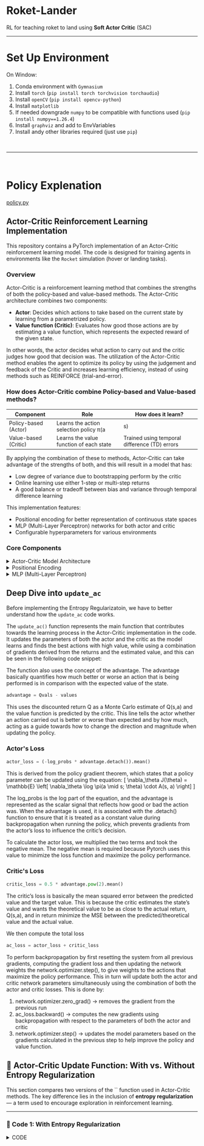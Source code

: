 # Roket-Lander
RL for teaching roket to land using **Soft Actor Critic** (SAC)

----

# Set Up Environment

On Window:

1. Conda environment with `Gymnasium`
2. Install `torch` (`pip install torch torchvision torchaudio`)
3. Install `openCV` (`pip install opencv-python`)
4. Install `matplotlib`
5. If needed downgrade `numpy` to be compatible with functions used (`pip install numpy==1.26.4`)
6. Install `graphviz` and add to EnvVariables
7. Install andy other libraries required (just use `pip`)

<br>



---



<br>


# Policy Explenation

[policy.py](https://github.com/GRINGOLOCO7/Roket-Lander/blob/main/RLI_21_P00%20-%20Rocket%20landing%20(code%20for%20assignment)/policy.py)

## Actor-Critic Reinforcement Learning Implementation

This repository contains a PyTorch implementation of an Actor-Critic reinforcement learning model. The code is designed for training agents in environments like the `Rocket` simulation (hover or landing tasks).

### Overview
Actor-Critic is a reinforcement learning method that combines the strengths of both the policy-based and value-based methods. The Actor-Critic architecture combines two components:

- **Actor**: Decides which actions to take based on the current state by learning from a parametrized policy.
- **Value function (Critic)**: Evaluates how good those actions are by estimating a value function, which represents the expected reward of the given state.

In other words, the actor decides what action to carry out and the critic judges how good that decision was. The utilization of the Actor-Critic method enables the agent to optimize its policy by using the judgement and feedback of the Critic and increases learning efficiency, instead of using methods such as REINFORCE (trial-and-error).

### How does Actor-Critic combine Policy-based and Value-based methods?
| Component            | Role                                             | How does it learn?                           |
|----------------------|--------------------------------------------------|----------------------------------------------|
| Policy-based (Actor) | Learns the action selection policy π(a|s)        | Optimized using gradients from the critic    |
| Value-based (Critic) | Learns the value function of each state          | Trained using temporal difference (TD) errors |

By applying the combination of these to methods, Actor-Critic can take advantage of the strengths of both, and this will result in a model that has:
- Low degree of variance due to bootstrapping perform by the critic 
- Online learning use either 1-step or multi-step returns
- A good balance or tradeoff between bias and variance through temporal difference learning



This implementation features:

- Positional encoding for better representation of continuous state spaces
- MLP (Multi-Layer Perceptron) networks for both actor and critic
- Configurable hyperparameters for various environments

### Core Components

<details>
<summary>Actor-Critic Model Architecture</summary>

The `ActorCritic` class combines policy (actor) and value (critic) networks:

```python
class ActorCritic(nn.Module):
    def __init__(self, input_dim, output_dim, hidden_layers=2, hidden_size=128, L=7, learning_rate=5e-5):
        # input_dim: dimension of state space
        # output_dim: dimension of action space
        # L: positional encoding parameter

        self.actor = MLP(input_dim, output_dim)  # Decides actions
        self.critic = MLP(input_dim, 1)          # Estimates value
```

The actor outputs action probabilities, while the critic estimates the value of being in a particular state.

</details>

<details>
<summary>Positional Encoding</summary>

The `PositionalMapping` class implements a technique borrowed from NeRF (Neural Radiance Fields) that helps networks better represent high-frequency functions:

```python
class PositionalMapping(nn.Module):
    def __init__(self, input_dim, L=5, scale=1.0):
        # L: number of frequency bands

    def forward(self, x):
        # Maps input to higher dimension using sin/cos functions
        # at different frequencies
```

This encoding is particularly useful for continuous control tasks, as it helps the network learn more complex behaviors.

</details>
<details>
<summary>MLP (Multi-Layer Perceptron)</summary>

The `MLP` class builds neural networks with configurable depth and width:

```python
class MLP(nn.Module):
    def __init__(self, input_dim, output_dim, hidden_layers=2, hidden_size=128, L=7):
        # Apply positional mapping first
        self.mapping = PositionalMapping(input_dim, L)

        # Build network layers
        # ...
```

Each MLP includes:

- Positional encoding of inputs
- Configurable number of hidden layers
- LeakyReLU activation functions

![actor_critic](https://github.com/GRINGOLOCO7/Roket-Lander/blob/main/RLI_21_P00%20-%20Rocket%20landing%20(code%20for%20assignment)/actor_critic.png)

</details>

## Deep Dive into `update_ac`

Before implementing the Entropy Regularizatoin, we have to better understand how the `update_ac` code works.

The `update_ac()` function represents the main function that contributes towards the learning process in the Actor-Critic implementation in the code. It updates the parameters of both the actor and the critic as the model learns and finds the best actions with high value, while using a combination of gradients derived from the returns and the estimated value, and this can be seen in the following code snippet:

The function also uses the concept of the advantage. The advantage basically quantifies how much better or worse an action that is being performed is in comparison with the expected value of the state. 
```python
advantage = Qvals - values
```
This uses the discounted return Q as a Monte Carlo estimate of Q(s,a) and the value function is predicted by the critic. This line tells the actor whether an action carried out is better or worse than expected and by how much, acting as a guide towards how to change the direction and magnitude when updating the policy. 

### Actor's Loss
```python
actor_loss = (-log_probs * advantage.detach()).mean()
```

This is derived from the policy gradient theorem, which states that a policy parameter can be updated using the equation:
\[
\nabla_\theta J(\theta) = \mathbb{E} \left[ \nabla_\theta \log \pi(a \mid s; \theta) \cdot A(s, a) \right]
\]

The log_probs is the log part of the equation, and the advantage is represented as the scalar signal that reflects how good or bad the action was. When the advantage is used, it is associated with the .detach() function to ensure that it is treated as a constant value during backpropagation when running the policy, which prevents gradients from the actor’s loss to influence the critic’s decision.

To calculate the actor loss, we multiplied the two terms and took the negative mean. The negative mean is required because Pytorch uses this value to minimize the loss function and maximize the policy performance. 

### Critic's Loss
```python
critic_loss = 0.5 * advantage.pow(2).mean()
```

The critic’s loss is basically the mean squared error between the predicted value and the target value. This is because the critic estimates the state’s value and wants the theoretical value to be as close to the actual return, Q(s,a), and in return minimize the MSE between the predicted/theoretical value and the actual value.

We then compute the total loss 
```python
ac_loss = actor_loss + critic_loss
```
To perform backpropagation by first resetting the system from all previous gradients, computing the gradient loss and then updating the network weights the network.optimizer.step(), to give weights to the actions that maximize the policy performance. This in turn will update both the actor and critic network parameters simultaneously using the combination of both the actor and critic losses. This is done by:
1. network.optimizer.zero_grad() → removes the gradient from the previous run
2. ac_loss.backward() → computes the new gradients using backpropagation with respect to the parameters of both the actor and critic 
3. network.optimizer.step() → updates the model parameters based on the gradients calculated in the previous step to help improve the policy and value function.



## 🔁 Actor-Critic Update Function: With vs. Without Entropy Regularization

This section compares two versions of the `` function used in Actor-Critic methods. The key difference lies in the inclusion of **entropy regularization** — a term used to encourage exploration in reinforcement learning.

---

### 📜 Code 1: With Entropy Regularization

<details>
<summary>CODE</summary>

```python
@staticmethod
def update_ac(network, rewards, log_probs, values, masks, Qval, probs_list, gamma=GAMMA):

    Qvals = calculate_returns(Qval.detach(update_ac), rewards, masks, gamma=gamma)
    Qvals = torch.tensor(Qvals, dtype=torch.float32).to(device).detach()

    log_probs = torch.stack(log_probs)
    values = torch.stack(values)
    advantage = Qvals - values

    # ✅ Entropy term computation
    entropies = []
    for probs in probs_list:
        entropy = -torch.sum(probs * torch.log(probs + 1e-9))
        entropies.append(entropy)
    entropy_term = torch.stack(entropies).mean()

    # ✅ Losses
    actor_loss = (-log_probs * advantage.detach()).mean()
    critic_loss = 0.5 * advantage.pow(2).mean()

    # ✅ Final loss includes entropy regularization
    ac_loss = actor_loss + critic_loss + 0.001 * entropy_term

    network.optimizer.zero_grad()
    ac_loss.backward()
    network.optimizer.step()
```
<details>




### 📜 Code 2: Without Entropy Regularization

<details>
<summary>CODE</summary>

```python
@staticmethod
def update_ac(network, rewards, log_probs, values, masks, Qval, gamma=GAMMA):

    Qvals = calculate_returns(Qval.detach(), rewards, masks, gamma=gamma)
    Qvals = torch.tensor(Qvals, dtype=torch.float32).to(device).detach()

    log_probs = torch.stack(log_probs)
    values = torch.stack(values)
    advantage = Qvals - values

    # ❌ No entropy term
    actor_loss = (-log_probs * advantage.detach()).mean()
    critic_loss = 0.5 * advantage.pow(2).mean()

    # ❌ No entropy regularization added to loss
    ac_loss = actor_loss + critic_loss

    network.optimizer.zero_grad()
    ac_loss.backward()
    network.optimizer.step()
```

<details>

## Entropy Regularization Explanation
This is a regularization technique used in reinforcement learning to encourage the policy to stay random rather than becoming too specific and eventually overfitting and becoming deterministic. This concept is taken from thermodynamics, where entropy is a measure of the degree of randomness of the particles in a molecule. Entropy regularization is similar, since it depends on how many random actions or the randomness of the policy. High entropy means high randomness, so the model has explored multiple actions (exploration), and low entropy means lower randomness, so the model explored only a few actions (exploitation). Therefore, entropy regularization helps balance the trade-off between exploration and exploitation. 

Through using entropy regularization, the model can explore more diverse actions and have better exploration earlier on in training, and avoid being stuck at the local optima or continuously picking the same actions.

The entropy of the policy is calculated using the equation 
\[
- \sum_a \pi(a \mid s) \log \pi(a \mid s)
\]

Which was implemented in our code in the form of 
```python
entropy = -torch.sum(probs * torch.log(probs + 1e-9))
```

The entropy is then subtracted from the total loss:  
```python
ac_loss = actor_loss + critic_loss + 0.001 * entropy_term  # entropy regularization
```

And this follows the equation 

\[
- \sum_a \pi(a \mid s) \log \pi(a \mid s)
\]

Where beta, or 0.001 in the case of our code, encourages exploration and looking into multiple new actions. 

In the context of the Actor-Critic, this is very crucial because without entropy regularization the actor might converge and choose one action without exploring all possible options and this can lead to suboptimal policies, especially in complex environments. But after adding entropy regularization to the code, the actor is encouraged to explore all possible actions during the entire process of training and we can find better solutions due to further explorations. Also, this is crucial because the critic adds stability to the agent, while entropy ensures that the actor continues being stochastic and continues exploring.



## 🔍 Side-by-Side Comparison

| Feature                         | Code 1: With Entropy        | Code 2: Without Entropy    |
|--------------------------------|-----------------------------|----------------------------|
| **Entropy Regularization**     | ✅ Included                  | ❌ Not included             |
| **Input: `probs_list`**        | ✅ Required (full distribution at each step) | ❌ Not required             |
| **Encourages Exploration**     | ✅ Yes (via entropy bonus)   | ❌ No (pure exploitation)   |
| **Loss Function**              | `actor_loss + critic_loss + 0.001 * entropy_term` | `actor_loss + critic_loss` |
| **Policy Behavior**            | Stochastic, exploratory      | Deterministic, greedy      |
| **Best Use Case**              | Complex tasks, sparse rewards | Simpler tasks, stable policies |

---

### 🧠 Why Use Entropy Regularization?

Entropy helps keep the policy **uncertain** and **diverse** during learning, which can prevent:
- Overconfidence in suboptimal actions
- Early convergence to poor strategies
- Lack of exploration in high-dimensional or sparse-reward environments

**Higher entropy** → More exploration
**Lower entropy** → More exploitation

> The entropy bonus encourages the agent to keep trying different actions by rewarding randomness in the policy.

---

### 📌 Summary

- ✅ Use **Code 1** because our environment benefits from **exploration**, especially in complex or deceptive reward landscapes.
- 🚫 Use **Code 2** for environments where exploration is less critical or when your agent already performs well with a more deterministic approach.

